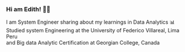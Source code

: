 ### Hi am Edith! 🙂👋

I am System Engineer sharing about my learnings in Data Analytics 📊
Studied system Engineering at the University of Federico Villareal, Lima Peru<br/>
and Big data Analytic Certification at Georgian College, Canada 



